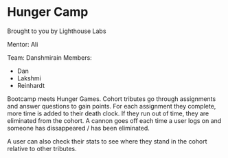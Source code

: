 Hunger Camp
=============
Brought to you by Lighthouse Labs

Mentor: Ali

Team: Danshmirain
Members:
- Dan
- Lakshmi
- Reinhardt

Bootcamp meets Hunger Games.
Cohort tributes go through assignments and answer questions to gain points.
For each assignment they complete, more time is added to their death clock.
If they run out of time, they are eliminated from the cohort.
A cannon goes off each time a user logs on and someone has dissappeared / has been eliminated.

A user can also check their stats to see where they stand in the cohort relative to other tributes.